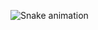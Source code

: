 ![Snake animation](https://github.com/WiniciusPichirilo/WiniciusPichirilo/blob/output/github-contribution-grid-snake.svg)
